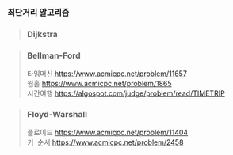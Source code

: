 ### 최단거리 알고리즘
> ### Dijkstra 

> ### Bellman-Ford  
>	 타임머신 
>	 https://www.acmicpc.net/problem/11657  
>	 웜홀 
>	 https://www.acmicpc.net/problem/1865  
>	 시간여행 
>	 https://algospot.com/judge/problem/read/TIMETRIP  

> ### Floyd-Warshall 
>	 플로이드 
>	 https://www.acmicpc.net/problem/11404  
>	 키  순서 
>	 https://www.acmicpc.net/problem/2458  

``````
